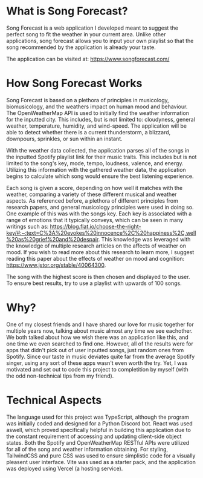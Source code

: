 # What is Song Forecast?

Song Forecast is a web application I developed meant to suggest the perfect song to fit the weather in your current area. Unlike other applications, song forecast allows you to input your own playlist so that the song recommended by the application is already your taste.

The application can be visited at: https://www.songforecast.com/

# How Song Forecast Works

Song Forecast is based on a plethora of principles in musicology, biomusicology, and the weathers impact on human mood and behaviour. The OpenWeatherMap API is used to initially find the weather information for the inputted city. This includes, but is not limited to: cloudyness, general weather, temperature, humidity, and wind-speed. The application will be able to detect whether there is a current thunderstorm, a blizzard, downpours, sprinkles, or sun within an instant.

With the weather data collected, the application parses all of the songs in the inputted Spotify playlist link for their music traits. This includes but is not limited to the song's key, mode, tempo, loudness, valence, and energy. Utilizing this information with the gathered weather data, the application begins to calculate which song would ensure the best listening experience.

Each song is given a score, depending on how well it matches with the weather, comparing a variety of these different musical and weather aspects. As referenced before, a plethora of different principles from research papers, and general musicology principles were used in doing so. One example of this was with the songs key. Each key is associated with a range of emotions that it typically conveys, which can be seen in many writings such as:
https://blog.flat.io/choose-the-right-key/#:~:text=C%3A%20evokes%20innocence%2C%20happiness%2C,well%20as%20grief%20and%20despair. This knowledge was leveraged with the knowledge of multiple research articles on the affects of weather on mood. If you wish to read more about this research to learn more, I suggest reading this paper about the effects of weather on mood and cognition: https://www.jstor.org/stable/40064300.

The song with the highest score is then chosen and displayed to the user. To ensure best results, try to use a playlist with upwards of 100 songs.

# Why?

One of my closest friends and I have shared our love for music together for multiple years now, talking about music almost any time we see eachother. We both talked about how we wish there was an application like this, and one time we even searched to find one. However, all of the results were for apps that didn't pick out of user inputted songs, just random ones from Spotify. Since our taste in music deviates quite far from the average Spotify singer, using any sort of these apps wasn't even worth the try. Yet, I was motivated and set out to code this project to completition by myself (with the odd non-technical tips from my friend).

# Technical Aspects

The language used for this project was TypeScript, although the program was initially coded and designed for a Python Discord bot. React was used aswell, which proved specifically helpful in building this application due to the constant requirement of accessing and updating client-side object states. Both the Spotify and OpenWeatherMap RESTful APIs were utilized for all of the song and weather information obtaining. For styling, TailwindCSS and pure CSS was used to ensure simplistic code for a visually pleasent user interface. Vite was used as a starter pack, and the application was deployed using Vercel (a hosting service).

